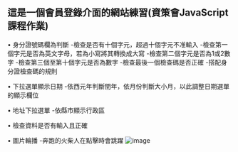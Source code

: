 ## 這是一個會員登錄介面的網站練習(資策會JavaScript課程作業)

•	身分證號碼欄為判斷
  -檢查是否有十個字元，超過十個字元不准輸入
  -檢查第一個字元是否為英文字母，若為小寫將其轉換成大寫
  -檢查第二個字元是否為1或2數字
  -檢查第三個至第十個字元是否為數字
  -檢查最後一個檢查碼是否正確
  -搭配身分證檢查碼的規則

•	下拉選單顯示日期
  -依西元年判斷閏年，依月份判斷大小月，以此調整日期選單的顯示欄位

•	地址下拉選單
  -依縣市顯示行政區

•	檢查資料是否有輸入且正確

•	圖片輪播
  -奔跑的火柴人在點擊時會跳躍
![image](https://user-images.githubusercontent.com/90513341/210948407-88df2faf-d48b-4b35-92b1-b7f80d4ccc52.png)
